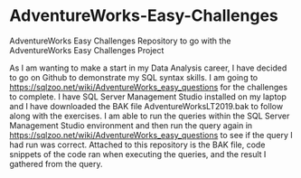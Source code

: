 # AdventureWorks-Easy-Challenges
AdventureWorks Easy Challenges Repository to go with the AdventureWorks Easy Challenges Project

As I am wanting to make a start in my Data Analysis career, I have decided to go on Github to demonstrate my SQL syntax skills. I am going to https://sqlzoo.net/wiki/AdventureWorks_easy_questions for the challenges to complete. 
I have SQL Server Management Studio installed on my laptop and I have downloaded the BAK file AdventureWorksLT2019.bak to follow along with the exercises. 
I am able to run the queries within the SQL Server Management Studio environment and then run the query again in https://sqlzoo.net/wiki/AdventureWorks_easy_questions to see if the query I had run was correct. 
Attached to this repository is the BAK file, code snippets of the code ran when executing the queries, and the result I gathered from the query.
